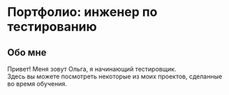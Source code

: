 # Портфолио: инженер по тестированию

## Обо мне

Привет! Меня зовут Ольга, я начинающий тестировщик. <br>
Здесь вы можете посмотреть некоторые из моих проектов, сделанные во время обучения.
<br>

